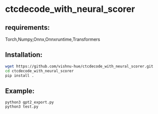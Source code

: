 # ctcdecode_with_neural_scorer
## requirements:

Torch,Numpy,Onnx,Onnxruntime,Transformers

## Installation:

```bash
wget https://github.com/vishnu-hue/ctcdecode_with_neural_scorer.git
cd ctcdecode_with_neural_scorer
pip install .
```

## Example:

```
python3 gpt2_export.py
python3 test.py
```
